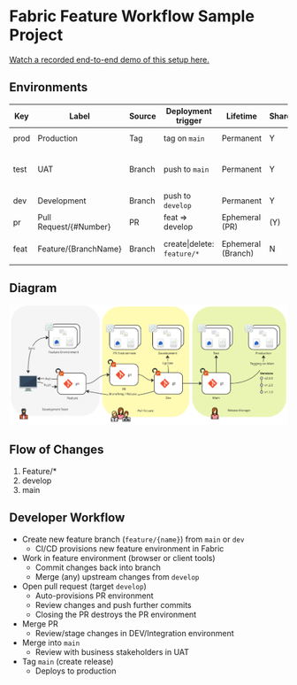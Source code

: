 # Fabric Feature Workflow Sample Project

[Watch a recorded end-to-end demo of this setup here.](https://youtu.be/sOal9k3i3No?si=730nVPOZRJz532yJ)

## Environments

| Key | Label | Source | Deployment trigger | Lifetime | Shared | Purpose |
| --- | --- | --- | --- | --- | --- | --- |
| prod | Production | Tag | tag on `main` | Permanent | Y | Consumption by end users |
| test | UAT | Branch | push to `main` | Permanent | Y | Pre-production (business approvers) |
| dev | Development | Branch | push to `develop` | Permanent | Y | Integration (dev team) |
| pr | Pull Request/{#Number} | PR | feat => develop | Ephemeral (PR) | (Y) | Review (dev lead) |
| feat | Feature/{BranchName} | Branch | create\|delete: `feature/*` | Ephemeral (Branch) | N | Feature owner (developer) |

## Diagram

![Workflow Diagram](./assets/diagram.png)

## Flow of Changes

1. Feature/*
2. develop
3. main

## Developer Workflow

- Create new feature branch (`feature/{name}`) from `main` or `dev`
  - CI/CD provisions new feature environment in Fabric
- Work in feature environment (browser or client tools)
  - Commit changes back into branch
  - Merge (any) upstream changes from `develop`
- Open pull request (target `develop`)
  - Auto-provisions PR environment
  - Review changes and push further commits
  - Closing the PR destroys the PR environment
- Merge PR
  - Review/stage changes in DEV/Integration environment
- Merge into `main`
  - Review with business stakeholders in UAT
- Tag `main` (create release)
  - Deploys to production
